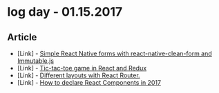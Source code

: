# log day - 01.15.2017

## Article

- \[Link\] - [Simple React Native forms with react-native-clean-form and Immutable.js](https://medium.com/gumtreelab/simple-react-native-forms-with-react-native-clean-form-and-immutable-js-403d4fb257f3#.3tqnover1)
- \[Link\] - [Tic-tac-toe game in React and Redux](https://medium.com/@marcinbaraniecki/tic-tac-toe-game-in-react-and-redux-155beefa09b0#.11vlrdwfu)
- \[Link\] - [Different layouts with React Router.](https://sergiotapia.me/different-layouts-with-react-router-71c553dbe01d#.6huji5rpt)
- \[Link\] - [How to declare React Components in 2017](https://medium.com/@npverni/how-to-declare-react-components-in-2017-2a90d9f7984c#.4spsevagy)

